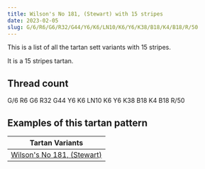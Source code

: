 ```yaml
---
title: Wilson's No 181, (Stewart) with 15 stripes
date: 2023-02-05
slug: G/6/R6/G6/R32/G44/Y6/K6/LN10/K6/Y6/K38/B18/K4/B18/R/50
---
```

This is a list of all the tartan sett variants with 15 stripes.

It is a 15 stripes tartan.


## Thread count
G/6 R6 G6 R32 G44 Y6 K6 LN10 K6 Y6 K38 B18 K4 B18 R/50

## Examples of this tartan pattern

| Tartan Variants |
|---------------|
| [Wilson's No 181, (Stewart)](/variants/g/6/r6/g6/r32/g44/y6/k6/ln10/k6/y6/k38/b18/k4/b18/r/50-b5480b0-g008000-k000000-lne0e0e0-rc00000-yf0c000)||

